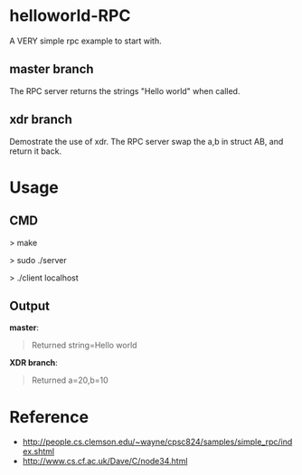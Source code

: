 helloworld-RPC
==============

A VERY simple rpc example to start with.

master branch
-------------
The RPC server returns the strings "Hello world" when called.

xdr branch
----------
Demostrate the use of xdr.
The RPC server swap the a,b in struct AB, and return it back.

Usage
=====

CMD
---

\> make

\> sudo ./server

\> ./client localhost

Output
---------------

**master**: 
> Returned string=Hello world

**XDR branch**:
> Returned a=20,b=10

Reference
=========

* http://people.cs.clemson.edu/~wayne/cpsc824/samples/simple_rpc/index.shtml
* http://www.cs.cf.ac.uk/Dave/C/node34.html
